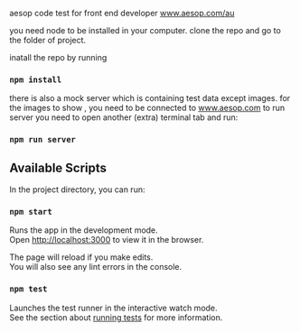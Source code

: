 aesop code test for front end developer
www.aesop.com/au

you need node to be installed in your computer.
clone the repo and go to the folder of project.

inatall the repo by running

### `npm install`

there is also a mock server which is containing test data except images.
for the images to show , you need to be connected to www.aesop.com
to run server you need to open another (extra) terminal tab and run:

### `npm run server`

## Available Scripts

In the project directory, you can run:

### `npm start`

Runs the app in the development mode.<br />
Open [http://localhost:3000](http://localhost:3000) to view it in the browser.

The page will reload if you make edits.<br />
You will also see any lint errors in the console.

### `npm test`

Launches the test runner in the interactive watch mode.<br />
See the section about [running tests](https://facebook.github.io/create-react-app/docs/running-tests) for more information.
